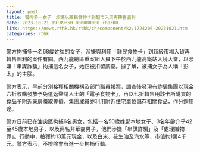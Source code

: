```yaml
---
layout: post
title: 警拘多一女子　涉嫌以難民食物卡到超市入貨再轉售圖利
date: 2023-10-21 19:09:50.000000000 +08:00
link: https://news.rthk.hk/rthk/ch/component/k2/1724206-20231021.htm
categories: rthk
---
```


警方拘捕多一名68歲姓崔的女子，涉嫌與利用「難民食物卡」到超級市場入貨再轉售圖利的案件有關。西九龍總區重案組人員下午於西九龍高鐵站入境大堂，以涉嫌「串謀詐騙」拘捕這名女子，她正被扣留調查。據了解，被捕女子為人稱「彭太」的主腦。

警方表示，早前分別接獲相關機構及部門職員報案，調查後發現有詐騙集團以現金六折收購發放予免遣返聲請人士的「電子食物卡」，再以七折轉售用該卡所購買的食品予附近藥房賺取差價，集團成員亦利用附近住宅單位儲存相關食品，作分銷用途。

警方日前已在油尖區拘捕6名男女，包括一名50歲姓鄺本地女子、3名年齡介乎42至45歲本地男子，以及兩名非華裔男子，他們涉嫌「串謀詐騙」及「處理贓物罪」。行動中，檢獲約13萬元現金，以及白米、花生油及汽水等，市值約1萬4千元。警方表示，不排除會有進一步拘捕行動。
